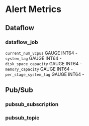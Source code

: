 # Alert Metrics

## Dataflow
### dataflow_job
```current_num_vcpus``` GAUGE INT64 - <br>
```system_lag``` GAUGE INT64 - <br>
```disk_space_capacity``` GAUGE INT64 - <br>
```memory_capacity``` GAUGE INT64 - <br>
```per_stage_system_lag``` GAUGE INT64 - <br>

## Pub/Sub
### pubsub_subscription

### pubsub_topic
